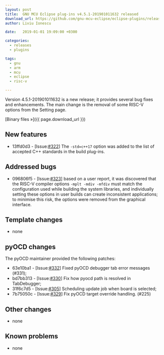 ```yaml
---
layout: post
title:  GNU MCU Eclipse plug-ins v4.5.1-201901011632 released
download_url: https://github.com/gnu-mcu-eclipse/eclipse-plugins/releases/tag/v4.5.1-201901011632/
author: Liviu Ionescu

date:   2019-01-01 19:09:00 +0300

categories:
  - releases
  - plugins

tags:
  - gnu
  - arm
  - mcu
  - eclipse
  - risc-v

---
```


Version 4.5.1-201901011632 is a new release; it provides 
several bug fixes and enhancements. The main change is the removal of
some RISC-V options from the Setting page.

[Binary files »]({{ page.download_url }})


## New features

- 13ffd0d3 - [Issue:[#322](https://github.com/gnu-mcu-eclipse/eclipse-plugins/issues/322)]
  The `-std=c++17` option was added to the list of accepted C++ standards 
  in the build plug-ins.

## Addressed bugs

- 096806f5 - [Issue:[#323](https://github.com/gnu-mcu-eclipse/eclipse-plugins/issues/323)] 
  based on a user report, it was discovered that the RISC-V compiler 
  options `-mplt -mdiv -mfdiv` must match the configuration used while 
  building the system libraries, and individually setting these options
  in user builds can create inconsistent applications; to minimise this
  risk, the options were removed from the graphical interface.

## Template changes

- none
 
## pyOCD changes

The pyOCD maintainer provided the following patches:

- 63e10ba1 - [Issue:[#332](https://github.com/gnu-mcu-eclipse/eclipse-plugins/issues/332)]
  Fixed pyOCD debugger tab error messages (#331);
- bd7bb313 - [Issue:[#330](https://github.com/gnu-mcu-eclipse/eclipse-plugins/issues/330)]
  Fix how pyocd path is resolved in TabDebugger;
- 31f6c7d5 - [Issue:[#305](https://github.com/gnu-mcu-eclipse/eclipse-plugins/issues/305)]
  Scheduling update job when board is selected;
- 7b75050c - [Issue:[#329](https://github.com/gnu-mcu-eclipse/eclipse-plugins/issues/329)]
  Fix pyOCD target override handling. (#225)

## Other changes

- none

## Known problems

- none
